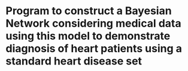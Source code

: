 # Program to construct a Bayesian Network considering medical data using this model to demonstrate diagnosis of heart patients using a standard heart disease set
